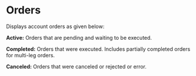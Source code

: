 # **Orders**

Displays account orders as given below:

**Active:** Orders that are pending and waiting to be executed.

**Completed:** Orders that were executed. Includes partially completed orders for multi-leg orders.

**Canceled:** Orders that were canceled or rejected or error.
